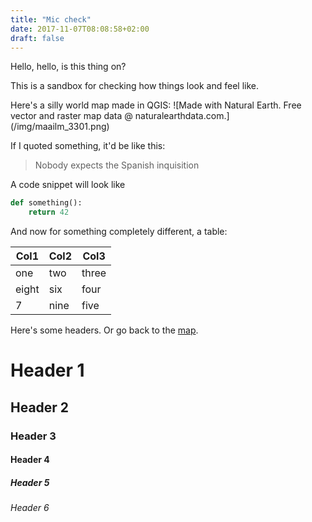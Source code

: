 ```yaml
---
title: "Mic check"
date: 2017-11-07T08:08:58+02:00
draft: false
---
```


Hello, hello, is this thing on?

This is a sandbox for checking how things look and feel like.

<a name="testinganchor">
Here's</a> a silly world map made in QGIS:
![Made with Natural Earth. Free vector and raster map data @ naturalearthdata.com.](/img/maailm_3301.png)

If I quoted something, it'd be like this:

> Nobody expects the Spanish inquisition

A code snippet will look like

```python
def something():
    return 42
```

And now for something completely different, a table:

| Col1          | Col2          | Col3          |
| ------------- | ------------- | ------------- |
| one           | two           | three         |
| eight         | six           | four          |
| 7             | nine          | five          |


Here's some headers. Or go back to the [map](#testinganchor).

# Header 1

## Header 2

### Header 3

#### Header 4

##### Header 5

###### Header 6
